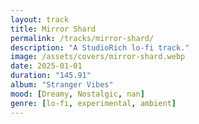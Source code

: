 ```yaml
---
layout: track
title: Mirror Shard
permalink: /tracks/mirror-shard/
description: "A StudioRich lo-fi track."
image: /assets/covers/mirror-shard.webp
date: 2025-01-01
duration: "145.91"
album: "Stranger Vibes"
mood: [Dreamy, Nostalgic, nan]
genre: [lo-fi, experimental, ambient]
---
```

